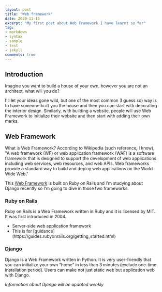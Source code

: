 ```yaml
---
layout: post
title: "Web framework"
date: 2020-11-15
excerpt: "My first post about Web Framework I have learnt so far"
tag:
- markdown 
- syntax
- sample
- test
- jekyll
comments: true
---
```


## Introduction
Imagine you want to build a house of your own, however you are not an architect, what will you do?

I'll let your ideas gone wild, but one of the most common (I guess so) way is to have someone built you the house and then you can start with decorating the interior design. Similarly, with building a website, people will use Web Framework to initialize their website and then start with adding their own marks. 

## Web Framework

What is Web Framework? According to Wikipedia (such reference, I know), "A web framework (WF) or web application framework (WAF) is a software framework that is designed to support the development of web applications including web services, web resources, and web APIs. Web frameworks provide a standard way to build and deploy web applications on the World Wide Web."

This [Web Framework](http://taylantatli.github.io/Moon"><b>Moon) is built on Ruby on Rails and I'm studying about Django recently so I'm going to dive in those two frameworks.

### Ruby on Rails

Ruby on Rails is a Web Framework written in Ruby and it is licensed by MIT. It was first introduced in 2004. 
<ul>
<li>Server-side web application framework</li>
<li>This is for [guidance](https://guides.rubyonrails.org/getting_started.html) </li>
</ul>

### Django

Django is a Web Framework written in Python. It is very user-friendly that you can initialize your own "home" in less than 3 minutes (exclude one-time installation period). Users can make not just static web but application web with Django.

<i>Information about Django will be updated weekly</i>